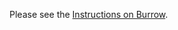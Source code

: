 Please see the [Instructions on Burrow](https://github.com/eustasy/burrow/blob/master/INSTALL.md#add-an-agent).
